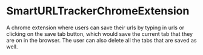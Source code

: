 # SmartURLTrackerChromeExtension

A chrome extension where users can save their urls by typing in urls or clicking on the save tab button, which would save the current tab that they are on in the browser. The user can also delete all the tabs that are saved as well. 
